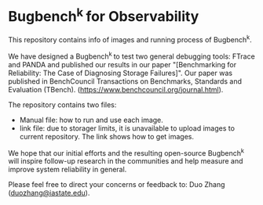 # Bugbench<sup>k</sub> </sup>for Observability

This repository contains info of images and running process of Bugbench<sup>k</sub></sup>.

We have designed a Bugbench<sup>k</sub> </sup>to test two general debugging tools: FTrace and PANDA and published our results in our paper "[Benchmarking for Reliability: The Case of Diagnosing Storage Failures]". Our paper was published in BenchCouncil Transactions on Benchmarks, Standards and Evaluation (TBench). (https://www.benchcouncil.org/journal.html).

The repository contains two files:
- Manual file: how to run and use each image.
- link file: due to storager limits, it is unavailable to upload images to current repository. The link shows how to get images.

We hope that our initial efforts and the resulting open-source Bugbench<sup>k</sub> </sup> will inspire follow-up research in the communities and help measure and improve system reliability in general.

Please feel free to direct your concerns or feedback to: Duo Zhang (duozhang@iastate.edu).



